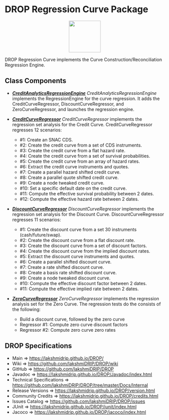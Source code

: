 # DROP Regression Curve Package

<p align="center"><img src="https://github.com/lakshmiDRIP/DROP/blob/master/DRIP_Logo.gif?raw=true" width="100"></p>

DROP Regression Curve implements the Curve Construction/Reconciliation Regression Engine.


## Class Components

 * [***CreditAnalyticsRegressionEngine***](https://github.com/lakshmiDRIP/DROP/tree/master/src/main/java/org/drip/regression/curve/CreditAnalyticsRegressionEngine.java)
 <i>CreditAnalyticsRegressionEngine</i> implements the RegressionEngine for the curve regression. It adds the
 CreditCurveRegressor, DiscountCurveRegressor, and ZeroCurveRegressor, and launches the regression engine.

 * [***CreditCurveRegressor***](https://github.com/lakshmiDRIP/DROP/tree/master/src/main/java/org/drip/regression/curve/CreditCurveRegressor.java)
 <i>CreditCurveRegressor</i> implements the regression set analysis for the Credit Curve.
 CreditCurveRegressor regresses 12 scenarios:
 	* #1: Create an SNAC CDS.
 	* #2: Create the credit curve from a set of CDS instruments.
 	* #3: Create the credit curve from a flat hazard rate.
 	* #4: Create the credit curve from a set of survival probabilities.
 	* #5: Create the credit curve from an array of hazard rates.
 	* #6: Extract the credit curve instruments and quotes.
 	* #7: Create a parallel hazard shifted credit curve.
 	* #8: Create a parallel quote shifted credit curve.
 	* #9: Create a node tweaked credit curve.
 	* #10: Set a specific default date on the credit curve.
 	* #11: Compute the effective survival probability between 2 dates.
 	* #12: Compute the effective hazard rate between 2 dates.

 * [***DiscountCurveRegressor***](https://github.com/lakshmiDRIP/DROP/tree/master/src/main/java/org/drip/regression/curve/DiscountCurveRegressor.java)
 <i>DiscountCurveRegressor</i> implements the regression set analysis for the Discount Curve.
 DiscountCurveRegressor regresses 11 scenarios:
 	* #1: Create the discount curve from a set 30 instruments (cash/future/swap).
 	* #2: Create the discount curve from a flat discount rate.
 	* #3: Create the discount curve from a set of discount factors.
 	* #4: Create the discount curve from the implied discount rates.
 	* #5: Extract the discount curve instruments and quotes.
 	* #6: Create a parallel shifted discount curve.
 	* #7: Create a rate shifted discount curve.
 	* #8: Create a basis rate shifted discount curve.
 	* #9: Create a node tweaked discount curve.
 	* #10: Compute the effective discount factor between 2 dates.
 	* #11: Compute the effective implied rate between 2 dates.

 * [***ZeroCurveRegressor***](https://github.com/lakshmiDRIP/DROP/tree/master/src/main/java/org/drip/regression/curve/ZeroCurveRegressor.java)
 <i>ZeroCurveRegressor</i> implements the regression analysis set for the Zero Curve. The  regression tests
 do the consists of the following:
 	* Build a discount curve, followed by the zero curve
 	* Regressor #1: Compute zero curve discount factors
 	* Regressor #2: Compute zero curve zero rates


## DROP Specifications

 * Main                     => https://lakshmidrip.github.io/DROP/
 * Wiki                     => https://github.com/lakshmiDRIP/DROP/wiki
 * GitHub                   => https://github.com/lakshmiDRIP/DROP
 * Javadoc                  => https://lakshmidrip.github.io/DROP/Javadoc/index.html
 * Technical Specifications => https://github.com/lakshmiDRIP/DROP/tree/master/Docs/Internal
 * Release Versions         => https://lakshmidrip.github.io/DROP/version.html
 * Community Credits        => https://lakshmidrip.github.io/DROP/credits.html
 * Issues Catalog           => https://github.com/lakshmiDRIP/DROP/issues
 * JUnit                    => https://lakshmidrip.github.io/DROP/junit/index.html
 * Jacoco                   => https://lakshmidrip.github.io/DROP/jacoco/index.html
